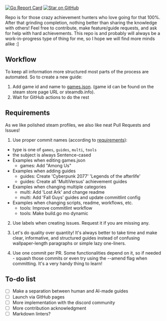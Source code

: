 [![Go Report Card](https://goreportcard.com/badge/github.com/LukoJy3D/perfect100)](https://goreportcard.com/report/github.com/LukoJy3D/perfect100)
[![Star on GitHub](https://img.shields.io/github/stars/LukoJy3D/perfect100.svg?style=social)](https://github.com/LukoJy3D/perfect100/stargazers)

Repo is for those crazy achievement hunters who love going for that 100%. After that grinding completion, nothing better than sharing the knowledge with others!
Feel free to contribute, make feature/guide requests, and ask for help with hard achievements. This repo is and probably will always be a work-in-progress type of thing for me, so I hope we will find more minds alike :]

## Workflow

To keep all information more structured most parts of the process are automated. So to create a new guide:

1. Add game id and name to [games.json](/games.json). (game id can be found on the steam store page URL or steamdb.info).
2. Wait for GitHub actions to do the rest

## Requirements

As we like polished steam profiles, we also like neat Pull Requests and Issues!

1. Use proper commit names (according to [requirements](.github/workflows/commitlint.config.js)):

- type is one of `games`, `guides`, `multi`, `tools`
- the subject is always Sentence-cased
- Examples when editing games.json
  - games: Add "Among Us"
- Examples when adding guides
  - guides: Create 'Cyberpunk 2077' 'Legends of the afterlife'
  - guides: Create all 'MultiVersus' achievement guides
- Examples when changing multiple categories
  - multi: Add 'Lost Ark' and change readme
  - multi: Add 'Fall Guys' guides and update commitlint config
- Examples when changing scripts, readme, workflows, etc.
  - tools: Improve commitlint workflow
  - tools: Make build.go mo dynamic

2. Use labels when creating issues. Request it if you are missing any.

3. Let's do quality over quantity! It's always better to take time and make clear, informative, and structured guides instead of confusing wallpaper-length paragraphs or simple lazy one-liners.

4. Use one commit per PR. Some functionalities depend on it, so if needed - squash those commits or even try using the --amend flag when committing. It's a very handy thing to learn!

## To-do list

- [ ] Make a separation between human and AI-made guides
- [ ] Launch via GitHub pages
- [ ] More implementation with the discord community
- [ ] More contribution acknowledgment
- [ ] Markdown linters?
